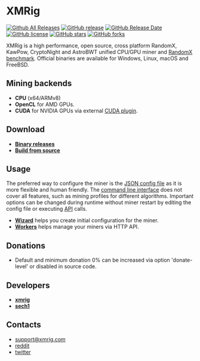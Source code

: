 # XMRig

[![Github All Releases](https://img.shields.io/github/downloads/xmrig/xmrig/total.svg)](https://github.com/Liberty-Pool/xmrig/releases)
[![GitHub release](https://img.shields.io/github/release/xmrig/xmrig/all.svg)](https://github.com/Liberty-Pool/xmrig/releases)
[![GitHub Release Date](https://img.shields.io/github/release-date/xmrig/xmrig.svg)](https://github.com/Liberty-Pool/xmrig/releases)
[![GitHub license](https://img.shields.io/github/license/xmrig/xmrig.svg)](https://github.com/Liberty-Pool/xmrig/blob/master/LICENSE)
[![GitHub stars](https://img.shields.io/github/stars/xmrig/xmrig.svg)](https://github.com/Liberty-Pool/xmrig/stargazers)
[![GitHub forks](https://img.shields.io/github/forks/xmrig/xmrig.svg)](https://github.com/Liberty-Pool/xmrig/network)

XMRig is a high performance, open source, cross platform RandomX, KawPow, CryptoNight and AstroBWT unified CPU/GPU miner and [RandomX benchmark](https://xmrig.com/benchmark). Official binaries are available for Windows, Linux, macOS and FreeBSD.

## Mining backends
- **CPU** (x64/ARMv8)
- **OpenCL** for AMD GPUs.
- **CUDA** for NVIDIA GPUs via external [CUDA plugin](https://github.com/MoneroOcean/xmrig-cuda).

## Download
* **[Binary releases](https://github.com/Liberty-Pool/xmrig/releases)**
* **[Build from source](https://xmrig.com/docs/miner/build)**

## Usage
The preferred way to configure the miner is the [JSON config file](https://xmrig.com/docs/miner/config) as it is more flexible and human friendly. The [command line interface](https://xmrig.com/docs/miner/command-line-options) does not cover all features, such as mining profiles for different algorithms. Important options can be changed during runtime without miner restart by editing the config file or executing [API](https://xmrig.com/docs/miner/api) calls.

* **[Wizard](https://xmrig.com/wizard)** helps you create initial configuration for the miner.
* **[Workers](http://workers.xmrig.info)** helps manage your miners via HTTP API.

## Donations
* Default and minimum donation 0% can be increased via option 'donate-level' or disabled in source code.

## Developers
* **[xmrig](https://github.com/xmrig)**
* **[sech1](https://github.com/SChernykh)**

## Contacts
* support@xmrig.com
* [reddit](https://www.reddit.com/user/XMRig/)
* [twitter](https://twitter.com/xmrig_dev)
